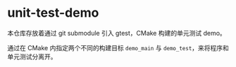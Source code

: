 # unit-test-demo
本仓库存放着通过 git submodule 引入 gtest，CMake 构建的单元测试 demo。

通过在 CMake 内指定两个不同的构建目标 `demo_main` 与 `demo_test`，来将程序和单元测试分离开。

